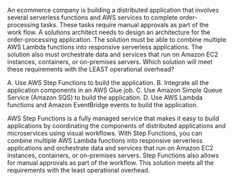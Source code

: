 An ecommerce company is building a distributed application that involves several serverless functions and AWS services to complete order- processing tasks. These tasks require manual approvals as part of the work­ flow. A solutions architect needs to design an architecture for the order-processing application. The solution must be able to combine multiple AWS Lambda functions into responsive serverless applications. The solution also must orchestrate data and services that run on Amazon EC2 instances, containers, or on-premises servers. Which solution will meet these requirements with the LEAST operational overhead? 

A. Use AWS Step Functions to build the application. 
B. Integrate all the application components in an AWS Glue job. 
C. Use Amazon Simple Queue Service (Amazon SQS) to build the application. 
D. Use AWS Lambda functions and Amazon EventBridge events to build the application.

AWS Step Functions is a fully managed service that makes it easy to build applications by coordinating the components of distributed applications and microservices using visual workflows. With Step Functions, you can combine multiple AWS Lambda functions into responsive serverless applications and orchestrate data and services that run on Amazon EC2 instances, containers, or on-premises servers. Step Functions also allows for manual approvals as part of the workflow. This solution meets all the requirements with the least operational overhead.